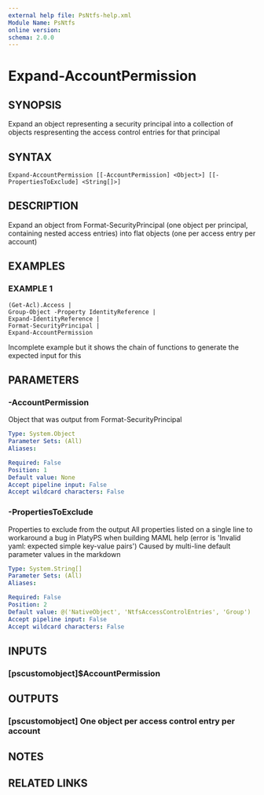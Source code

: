 ```yaml
---
external help file: PsNtfs-help.xml
Module Name: PsNtfs
online version:
schema: 2.0.0
---
```


# Expand-AccountPermission

## SYNOPSIS
Expand an object representing a security principal into a collection of objects respresenting the access control entries for that principal

## SYNTAX

```
Expand-AccountPermission [[-AccountPermission] <Object>] [[-PropertiesToExclude] <String[]>]
```

## DESCRIPTION
Expand an object from Format-SecurityPrincipal (one object per principal, containing nested access entries) into flat objects (one per access entry per account)

## EXAMPLES

### EXAMPLE 1
```
(Get-Acl).Access |
Group-Object -Property IdentityReference |
Expand-IdentityReference |
Format-SecurityPrincipal |
Expand-AccountPermission
```

Incomplete example but it shows the chain of functions to generate the expected input for this

## PARAMETERS

### -AccountPermission
Object that was output from Format-SecurityPrincipal

```yaml
Type: System.Object
Parameter Sets: (All)
Aliases:

Required: False
Position: 1
Default value: None
Accept pipeline input: False
Accept wildcard characters: False
```

### -PropertiesToExclude
Properties to exclude from the output
All properties listed on a single line to workaround a bug in PlatyPS when building MAML help
(error is 'Invalid yaml: expected simple key-value pairs')
Caused by multi-line default parameter values in the markdown

```yaml
Type: System.String[]
Parameter Sets: (All)
Aliases:

Required: False
Position: 2
Default value: @('NativeObject', 'NtfsAccessControlEntries', 'Group')
Accept pipeline input: False
Accept wildcard characters: False
```

## INPUTS

### [pscustomobject]$AccountPermission
## OUTPUTS

### [pscustomobject] One object per access control entry per account
## NOTES

## RELATED LINKS

